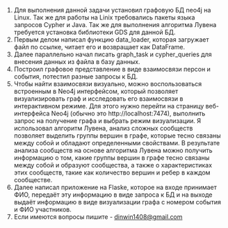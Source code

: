 1. Для выполнения данной задачи установил графовую БД neo4j на Linux. Так же для работы на Linix требовались пакеты языка запросов Cypher и Java. Так же для выполнения алгоритма Лувена требуется установка библиотеки GDS для данной БД.
2. Первым делом написал функцию data_loader, которая загружает файл по ссылке, читает его и возвращает как DataFrame. 
3. Далее параллельно начал писать graph_task и cypher_queries для внесения данных из файла в базу данных.
4. Построил графовое представление в виде взаимосвязи персон и события, потестил разные запросы к БД.
5. Чтобы найти взаимосвязи визуально, можно воспользоваться встроенным в Neo4j интерфейсом, который позволяет визуализировать граф и исследовать его взаимосвязи в интерактивном режиме. Для этого нужно перейти на страницу веб-интерфейса Neo4j (обычно это http://localhost:7474), выполнить запрос на получение графа и выбрать режим визуализации.
Я использовал алгоритм Лувена, анализ сложных сообществ позволяет выделить группы вершин в графе, которые тесно связаны между собой и обладают определенными свойствами. В результате анализа сообществ на основе алгоритма Лувена можно получить информацию о том, какие группы вершин в графе тесно связаны между собой и образуют сообщества, а также о характеристиках этих сообществ, такие как количество вершин и ребер в каждом сообществе.
6. Далее написал приложение на Flaske, которое на входе принимает ФИО, передаёт эту информацию в виде запроса к БД и на выходе выдаёт информацию в виде визуализации графа с номером события и ФИО участников.
7. Если имеются вопросы пишите - dinwin1408@gmail.com